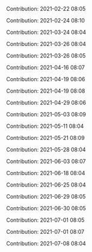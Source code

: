 Contribution: 2021-02-22 08:05

Contribution: 2021-02-24 08:10

Contribution: 2021-03-24 08:04

Contribution: 2021-03-26 08:04

Contribution: 2021-03-26 08:05

Contribution: 2021-04-16 08:07

Contribution: 2021-04-19 08:06

Contribution: 2021-04-19 08:08

Contribution: 2021-04-29 08:06

Contribution: 2021-05-03 08:09

Contribution: 2021-05-11 08:04

Contribution: 2021-05-21 08:09

Contribution: 2021-05-28 08:04

Contribution: 2021-06-03 08:07

Contribution: 2021-06-18 08:04

Contribution: 2021-06-25 08:04

Contribution: 2021-06-29 08:05

Contribution: 2021-06-30 08:05

Contribution: 2021-07-01 08:05

Contribution: 2021-07-01 08:07

Contribution: 2021-07-08 08:04

